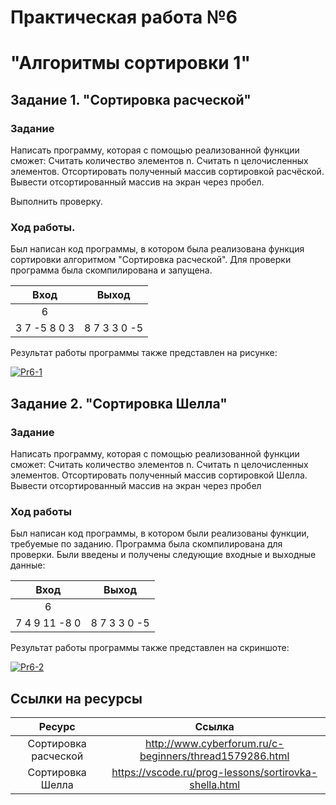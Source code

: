 # Практическая работа №6
# "Алгоритмы сортировки 1"

## Задание 1. "Сортировка расческой"

### Задание
Написать программу, которая с помощью реализованной функции сможет:
Считать количество элементов n.
Считать n целочисленных элементов.
Отсортировать полученный массив сортировкой расчёской.
Вывести отсортированный массив на экран через пробел.

Выполнить проверку.

### Ход работы.

Был написан код программы, в котором была реализована функция сортировки алгоритмом "Сортировка расческой". Для проверки программа была скомпилирована и запущена.

|Вход | Выход |
|:--: |:-----:|
| 6   |       |
|3 7 -5 8 0 3| 8 7 3 3 0 -5 |

Результат работы программы также представлен на рисунке: 

<a href="https://imgbb.com/"><img src="https://i.ibb.co/zP7M5jx/Pr6-1.png" alt="Pr6-1" border="0"></a>

## Задание 2. "Сортировка Шелла"

### Задание
Написать программу, которая с помощью реализованной функции сможет:
Считать количество элементов n.
Считать n целочисленных элементов.
Отсортировать полученный массив сортировкой Шелла.
Вывести отсортированный массив на экран через пробел

### Ход работы
Был написан код программы, в котором были реализованы функции, требуемые по заданию. Программа была скомпилирована для проверки. Были введены и получены следующие входные и выходные данные:

|Вход | Выход |
|:--: |:-----:|
| 6   |       |
|7 4 9 11 -8 0| 8 7 3 3 0 -5 |

Результат работы программы также представлен на скриншоте: 

<a href="https://imgbb.com/"><img src="https://i.ibb.co/5B6xV7h/Pr6-2.png" alt="Pr6-2" border="0"></a>

## Ссылки на ресурсы
| Ресурс             | Ссылка |
|:------------------:|:------:|
| Сортировка расческой |http://www.cyberforum.ru/c-beginners/thread1579286.html |
| Сортировка Шелла | https://vscode.ru/prog-lessons/sortirovka-shella.html |
